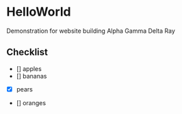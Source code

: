 # HelloWorld
Demonstration for website building
Alpha
Gamma 
Delta
Ray

Checklist
------------------------------------------------------------------------
- [] apples
- [] bananas
- [x] pears
- [] oranges

